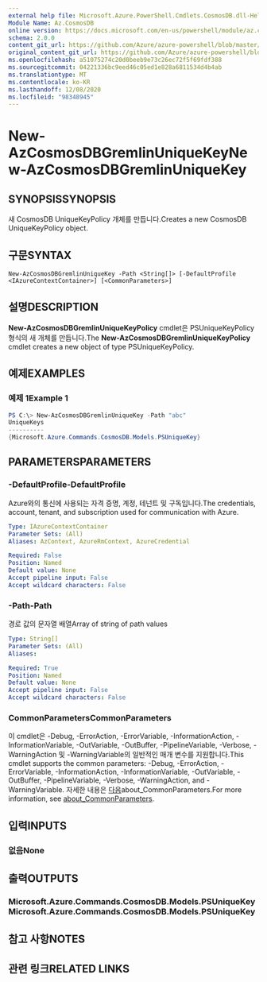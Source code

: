 ```yaml
---
external help file: Microsoft.Azure.PowerShell.Cmdlets.CosmosDB.dll-Help.xml
Module Name: Az.CosmosDB
online version: https://docs.microsoft.com/en-us/powershell/module/az.cosmosdb/new-azcosmosdbgremlinuniquekey
schema: 2.0.0
content_git_url: https://github.com/Azure/azure-powershell/blob/master/src/CosmosDB/CosmosDB/help/New-AzCosmosDBGremlinUniqueKey.md
original_content_git_url: https://github.com/Azure/azure-powershell/blob/master/src/CosmosDB/CosmosDB/help/New-AzCosmosDBGremlinUniqueKey.md
ms.openlocfilehash: a51075274c20d0beeb9e73c26ec72f5f69fdf388
ms.sourcegitcommit: 04221336bc9eed46c05ed1e828a6811534d4b4ab
ms.translationtype: MT
ms.contentlocale: ko-KR
ms.lasthandoff: 12/08/2020
ms.locfileid: "98348945"
---
```

# <span data-ttu-id="a4971-101">New-AzCosmosDBGremlinUniqueKey</span><span class="sxs-lookup"><span data-stu-id="a4971-101">New-AzCosmosDBGremlinUniqueKey</span></span>

## <span data-ttu-id="a4971-102">SYNOPSIS</span><span class="sxs-lookup"><span data-stu-id="a4971-102">SYNOPSIS</span></span>
<span data-ttu-id="a4971-103">새 CosmosDB UniqueKeyPolicy 개체를 만듭니다.</span><span class="sxs-lookup"><span data-stu-id="a4971-103">Creates a new CosmosDB UniqueKeyPolicy object.</span></span>

## <span data-ttu-id="a4971-104">구문</span><span class="sxs-lookup"><span data-stu-id="a4971-104">SYNTAX</span></span>

```
New-AzCosmosDBGremlinUniqueKey -Path <String[]> [-DefaultProfile <IAzureContextContainer>] [<CommonParameters>]
```

## <span data-ttu-id="a4971-105">설명</span><span class="sxs-lookup"><span data-stu-id="a4971-105">DESCRIPTION</span></span>
<span data-ttu-id="a4971-106">**New-AzCosmosDBGremlinUniqueKeyPolicy** cmdlet은 PSUniqueKeyPolicy 형식의 새 개체를 만듭니다.</span><span class="sxs-lookup"><span data-stu-id="a4971-106">The **New-AzCosmosDBGremlinUniqueKeyPolicy** cmdlet creates a new object of type PSUniqueKeyPolicy.</span></span>

## <span data-ttu-id="a4971-107">예제</span><span class="sxs-lookup"><span data-stu-id="a4971-107">EXAMPLES</span></span>

### <span data-ttu-id="a4971-108">예제 1</span><span class="sxs-lookup"><span data-stu-id="a4971-108">Example 1</span></span>
```powershell
PS C:\> New-AzCosmosDBGremlinUniqueKey -Path "abc"
UniqueKeys
----------
{Microsoft.Azure.Commands.CosmosDB.Models.PSUniqueKey}
```

## <span data-ttu-id="a4971-109">PARAMETERS</span><span class="sxs-lookup"><span data-stu-id="a4971-109">PARAMETERS</span></span>

### <span data-ttu-id="a4971-110">-DefaultProfile</span><span class="sxs-lookup"><span data-stu-id="a4971-110">-DefaultProfile</span></span>
<span data-ttu-id="a4971-111">Azure와의 통신에 사용되는 자격 증명, 계정, 테넌트 및 구독입니다.</span><span class="sxs-lookup"><span data-stu-id="a4971-111">The credentials, account, tenant, and subscription used for communication with Azure.</span></span>

```yaml
Type: IAzureContextContainer
Parameter Sets: (All)
Aliases: AzContext, AzureRmContext, AzureCredential

Required: False
Position: Named
Default value: None
Accept pipeline input: False
Accept wildcard characters: False
```

### <span data-ttu-id="a4971-112">-Path</span><span class="sxs-lookup"><span data-stu-id="a4971-112">-Path</span></span>
<span data-ttu-id="a4971-113">경로 값의 문자열 배열</span><span class="sxs-lookup"><span data-stu-id="a4971-113">Array of string of path values</span></span>

```yaml
Type: String[]
Parameter Sets: (All)
Aliases:

Required: True
Position: Named
Default value: None
Accept pipeline input: False
Accept wildcard characters: False
```

### <span data-ttu-id="a4971-114">CommonParameters</span><span class="sxs-lookup"><span data-stu-id="a4971-114">CommonParameters</span></span>
<span data-ttu-id="a4971-115">이 cmdlet은 -Debug, -ErrorAction, -ErrorVariable, -InformationAction, -InformationVariable, -OutVariable, -OutBuffer, -PipelineVariable, -Verbose, -WarningAction 및 -WarningVariable의 일반적인 매개 변수를 지원합니다.</span><span class="sxs-lookup"><span data-stu-id="a4971-115">This cmdlet supports the common parameters: -Debug, -ErrorAction, -ErrorVariable, -InformationAction, -InformationVariable, -OutVariable, -OutBuffer, -PipelineVariable, -Verbose, -WarningAction, and -WarningVariable.</span></span> <span data-ttu-id="a4971-116">자세한 내용은 [다음](http://go.microsoft.com/fwlink/?LinkID=113216)about_CommonParameters.</span><span class="sxs-lookup"><span data-stu-id="a4971-116">For more information, see [about_CommonParameters](http://go.microsoft.com/fwlink/?LinkID=113216).</span></span>

## <span data-ttu-id="a4971-117">입력</span><span class="sxs-lookup"><span data-stu-id="a4971-117">INPUTS</span></span>

### <span data-ttu-id="a4971-118">없음</span><span class="sxs-lookup"><span data-stu-id="a4971-118">None</span></span>

## <span data-ttu-id="a4971-119">출력</span><span class="sxs-lookup"><span data-stu-id="a4971-119">OUTPUTS</span></span>

### <span data-ttu-id="a4971-120">Microsoft.Azure.Commands.CosmosDB.Models.PSUniqueKey</span><span class="sxs-lookup"><span data-stu-id="a4971-120">Microsoft.Azure.Commands.CosmosDB.Models.PSUniqueKey</span></span>

## <span data-ttu-id="a4971-121">참고 사항</span><span class="sxs-lookup"><span data-stu-id="a4971-121">NOTES</span></span>

## <span data-ttu-id="a4971-122">관련 링크</span><span class="sxs-lookup"><span data-stu-id="a4971-122">RELATED LINKS</span></span>
